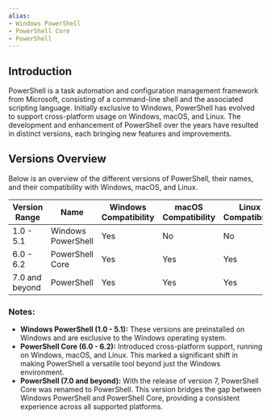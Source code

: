 ```yaml
---
alias:
- Windows PowerShell
- PowerShell Core
- PowerShell
---
```


## Introduction

PowerShell is a task automation and configuration management framework from Microsoft, consisting of a command-line shell and the associated scripting language. Initially exclusive to Windows, PowerShell has evolved to support cross-platform usage on Windows, macOS, and Linux. The development and enhancement of PowerShell over the years have resulted in distinct versions, each bringing new features and improvements.

## Versions Overview

Below is an overview of the different versions of PowerShell, their names, and their compatibility with Windows, macOS, and Linux.

|Version Range|Name|Windows Compatibility|macOS Compatibility|Linux Compatibility|
|---|---|---|---|---|
|1.0 - 5.1|Windows PowerShell|Yes|No|No|
|6.0 - 6.2|PowerShell Core|Yes|Yes|Yes|
|7.0 and beyond|PowerShell|Yes|Yes|Yes|

### Notes:

- **Windows PowerShell (1.0 - 5.1):** These versions are preinstalled on Windows and are exclusive to the Windows operating system.
- **PowerShell Core (6.0 - 6.2):** Introduced cross-platform support, running on Windows, macOS, and Linux. This marked a significant shift in making PowerShell a versatile tool beyond just the Windows environment.
- **PowerShell (7.0 and beyond):** With the release of version 7, PowerShell Core was renamed to PowerShell. This version bridges the gap between Windows PowerShell and PowerShell Core, providing a consistent experience across all supported platforms.
